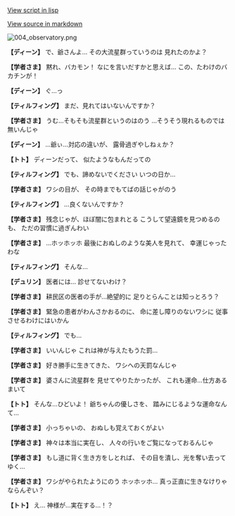 [View script in lisp](../scripts/1450702.txt)

[View source in markdown](1450702.md)

![004_observatory.png](../images/backgrounds/004_observatory.png)

**【ディーン】**
で、爺さんよ…
その大流星群っていうのは
見れたのかよ？

**【学者さま】**
黙れ、バカモン！
なにを言いだすかと思えば…
この、たわけのバカチンが！

**【ディーン】**
ぐ…っ

**【ティルフィング】**
まだ、見れてはいないんですか？

**【学者さま】**
うむ…そもそも流星群というのはのう
…そうそう現れるものでは無いんじゃ

**【ディーン】**
…爺ぃ…対応の違いが、
露骨過ぎやしねぇか？

**【トト】**
ディーンだって、
似たようなもんだっての

**【ティルフィング】**
でも、諦めないでください
いつの日か…

**【学者さま】**
ワシの目が、
その時までもてばの話じゃがのう

**【ティルフィング】**
…良くないんですか？

**【学者さま】**
残念じゃが、ほぼ闇に包まれとる
こうして望遠鏡を見つめるのも、
ただの習慣に過ぎんわい

**【学者さま】**
…ホッホッホ
最後におぬしのような美人を見れて、
幸運じゃったわな

**【ティルフィング】**
そんな…

**【デュリン】**
医者には…
診せてないわけ？

**【学者さま】**
耕民区の医者の手が…絶望的に
足りとらんことは知っとろう？

**【学者さま】**
緊急の患者がわんさかおるのに、
命に差し障りのないワシに
従事させるわけにはいかん

**【ティルフィング】**
でも…

**【学者さま】**
いいんじゃ
これは神が与えたもうた罰…

**【学者さま】**
好き勝手に生きてきた、
ワシへの天罰なんじゃ

**【学者さま】**
婆さんに流星群を
見せてやりたかったが、
これも運命…仕方あるまいて

**【トト】**
そんな…ひどいよ！
爺ちゃんの優しさを、
踏みにじるような運命なんて…

**【学者さま】**
小っちゃいの、
おぬしも覚えておくがよい

**【学者さま】**
神々は本当に実在し、
人々の行いをご覧になっておるんじゃ

**【学者さま】**
もし道に背く生き方をしとれば、
その目を潰し、光を奪い去ってゆく…

**【学者さま】**
ワシがやられたようにのう
ホッホッホ…
真っ正直に生きなけりゃならんぞい？

**【トト】**
え…
神様が…実在する…！？